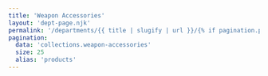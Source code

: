 ```yaml
---
title: 'Weapon Accessories'
layout: 'dept-page.njk'
permalink: '/departments/{{ title | slugify | url }}/{% if pagination.pageNumber > 0 %}{{pagination.pageNumber | plus: 1 }}/{% endif %}'
pagination:
  data: 'collections.weapon-accessories'
  size: 25
  alias: 'products'
---
```

